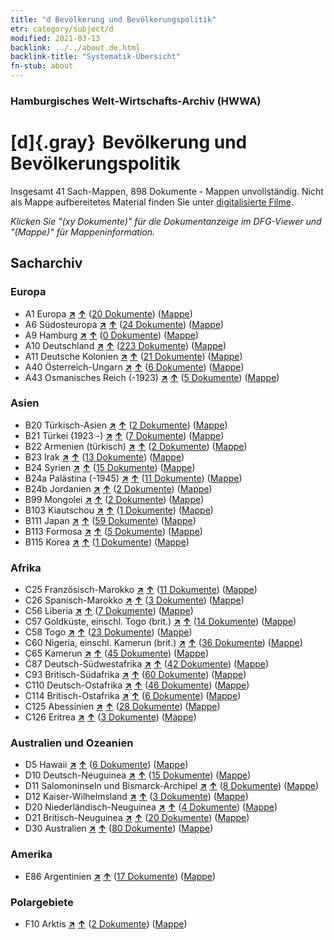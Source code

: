 ```yaml
---
title: "d Bevölkerung und Bevölkerungspolitik"
etr: category/subject/d
modified: 2021-03-13
backlink: ../../about.de.html
backlink-title: "Systematik-Übersicht"
fn-stub: about
---
```


### Hamburgisches Welt-Wirtschafts-Archiv (HWWA)
# [d]{.gray}&#8201; Bevölkerung und Bevölkerungspolitik&#160; 




Insgesamt 41 Sach-Mappen, 898 Dokumente - Mappen unvollständig.
Nicht als Mappe aufbereitetes Material finden Sie unter [digitalisierte Filme](/film/h1_sh).

_Klicken Sie "(xy Dokumente)" für die Dokumentanzeige im DFG-Viewer und "(Mappe)" für Mappeninformation._

## Sacharchiv




### Europa

- A1 Europa [**&nearr;**](../../../geo/i/140892/about.de.html "Europa (alle Mappen)") [**&uarr;**](../../../geo/about.de.html#A1 "Ländersystematik") (<a href="https://pm20.zbw.eu/dfgview/sh/140892,144221" title="über: Europa : Bevölkerung und Bevölkerungspolitik" target="_blank">20 Dokumente</a>) ([Mappe](../../../../folder/sh/1408xx/140892/1442xx/144221/about.de.html))
- A6 Südosteuropa [**&nearr;**](../../../geo/i/140900/about.de.html "Südosteuropa (alle Mappen)") [**&uarr;**](../../../geo/about.de.html#A6 "Ländersystematik") (<a href="https://pm20.zbw.eu/dfgview/sh/140900,144221" title="über: Südosteuropa : Bevölkerung und Bevölkerungspolitik" target="_blank">24 Dokumente</a>) ([Mappe](../../../../folder/sh/1409xx/140900/1442xx/144221/about.de.html))
- A9 Hamburg [**&nearr;**](../../../geo/i/140905/about.de.html "Hamburg (alle Mappen)") [**&uarr;**](../../../geo/about.de.html#A9 "Ländersystematik") (<a href="https://pm20.zbw.eu/dfgview/sh/140905,144221" title="über: Hamburg : Bevölkerung und Bevölkerungspolitik" target="_blank">0 Dokumente</a>) ([Mappe](../../../../folder/sh/1409xx/140905/1442xx/144221/about.de.html))
- A10 Deutschland [**&nearr;**](../../../geo/i/126128/about.de.html "Deutschland (alle Mappen)") [**&uarr;**](../../../geo/about.de.html#A10 "Ländersystematik") (<a href="https://pm20.zbw.eu/dfgview/sh/126128,144221" title="über: Deutschland : Bevölkerung und Bevölkerungspolitik" target="_blank">223 Dokumente</a>) ([Mappe](../../../../folder/sh/1261xx/126128/1442xx/144221/about.de.html))
- A11 Deutsche Kolonien [**&nearr;**](../../../geo/i/140960/about.de.html "Deutsche Kolonien (alle Mappen)") [**&uarr;**](../../../geo/about.de.html#A11 "Ländersystematik") (<a href="https://pm20.zbw.eu/dfgview/sh/140960,144221" title="über: Deutsche Kolonien : Bevölkerung und Bevölkerungspolitik" target="_blank">21 Dokumente</a>) ([Mappe](../../../../folder/sh/1409xx/140960/1442xx/144221/about.de.html))
- A40 Österreich-Ungarn [**&nearr;**](../../../geo/i/126127/about.de.html "Österreich-Ungarn (alle Mappen)") [**&uarr;**](../../../geo/about.de.html#A40 "Ländersystematik") (<a href="https://pm20.zbw.eu/dfgview/sh/126127,144221" title="über: Österreich-Ungarn : Bevölkerung und Bevölkerungspolitik" target="_blank">6 Dokumente</a>) ([Mappe](../../../../folder/sh/1261xx/126127/1442xx/144221/about.de.html))
- A43 Osmanisches Reich (-1923) [**&nearr;**](../../../geo/i/141034/about.de.html "Osmanisches Reich (-1923) (alle Mappen)") [**&uarr;**](../../../geo/about.de.html#A43 "Ländersystematik") (<a href="https://pm20.zbw.eu/dfgview/sh/141034,144221" title="über: Osmanisches Reich (-1923) : Bevölkerung und Bevölkerungspolitik" target="_blank">5 Dokumente</a>) ([Mappe](../../../../folder/sh/1410xx/141034/1442xx/144221/about.de.html))

### Asien

- B20 Türkisch-Asien [**&nearr;**](../../../geo/i/141108/about.de.html "Türkisch-Asien (alle Mappen)") [**&uarr;**](../../../geo/about.de.html#B20 "Ländersystematik") (<a href="https://pm20.zbw.eu/dfgview/sh/141108,144221" title="über: Türkisch-Asien : Bevölkerung und Bevölkerungspolitik" target="_blank">2 Dokumente</a>) ([Mappe](../../../../folder/sh/1411xx/141108/1442xx/144221/about.de.html))
- B21 Türkei (1923 -) [**&nearr;**](../../../geo/i/141111/about.de.html "Türkei (1923 -) (alle Mappen)") [**&uarr;**](../../../geo/about.de.html#B21 "Ländersystematik") (<a href="https://pm20.zbw.eu/dfgview/sh/141111,144221" title="über: Türkei (1923 -) : Bevölkerung und Bevölkerungspolitik" target="_blank">7 Dokumente</a>) ([Mappe](../../../../folder/sh/1411xx/141111/1442xx/144221/about.de.html))
- B22 Armenien (türkisch) [**&nearr;**](../../../geo/i/141112/about.de.html "Armenien (türkisch) (alle Mappen)") [**&uarr;**](../../../geo/about.de.html#B22 "Ländersystematik") (<a href="https://pm20.zbw.eu/dfgview/sh/141112,144221" title="über: Armenien (türkisch) : Bevölkerung und Bevölkerungspolitik" target="_blank">2 Dokumente</a>) ([Mappe](../../../../folder/sh/1411xx/141112/1442xx/144221/about.de.html))
- B23 Irak [**&nearr;**](../../../geo/i/141113/about.de.html "Irak (alle Mappen)") [**&uarr;**](../../../geo/about.de.html#B23 "Ländersystematik") (<a href="https://pm20.zbw.eu/dfgview/sh/141113,144221" title="über: Irak : Bevölkerung und Bevölkerungspolitik" target="_blank">13 Dokumente</a>) ([Mappe](../../../../folder/sh/1411xx/141113/1442xx/144221/about.de.html))
- B24 Syrien [**&nearr;**](../../../geo/i/141114/about.de.html "Syrien (alle Mappen)") [**&uarr;**](../../../geo/about.de.html#B24 "Ländersystematik") (<a href="https://pm20.zbw.eu/dfgview/sh/141114,144221" title="über: Syrien : Bevölkerung und Bevölkerungspolitik" target="_blank">15 Dokumente</a>) ([Mappe](../../../../folder/sh/1411xx/141114/1442xx/144221/about.de.html))
- B24a Palästina (-1945) [**&nearr;**](../../../geo/i/141115/about.de.html "Palästina (-1945) (alle Mappen)") [**&uarr;**](../../../geo/about.de.html#B24a "Ländersystematik") (<a href="https://pm20.zbw.eu/dfgview/sh/141115,144221" title="über: Palästina (-1945) : Bevölkerung und Bevölkerungspolitik" target="_blank">11 Dokumente</a>) ([Mappe](../../../../folder/sh/1411xx/141115/1442xx/144221/about.de.html))
- B24b Jordanien [**&nearr;**](../../../geo/i/141116/about.de.html "Jordanien (alle Mappen)") [**&uarr;**](../../../geo/about.de.html#B24b "Ländersystematik") (<a href="https://pm20.zbw.eu/dfgview/sh/141116,144221" title="über: Jordanien : Bevölkerung und Bevölkerungspolitik" target="_blank">2 Dokumente</a>) ([Mappe](../../../../folder/sh/1411xx/141116/1442xx/144221/about.de.html))
- B99 Mongolei [**&nearr;**](../../../geo/i/141261/about.de.html "Mongolei (alle Mappen)") [**&uarr;**](../../../geo/about.de.html#B99 "Ländersystematik") (<a href="https://pm20.zbw.eu/dfgview/sh/141261,144221" title="über: Mongolei : Bevölkerung und Bevölkerungspolitik" target="_blank">2 Dokumente</a>) ([Mappe](../../../../folder/sh/1412xx/141261/1442xx/144221/about.de.html))
- B103 Kiautschou [**&nearr;**](../../../geo/i/126163/about.de.html "Kiautschou (alle Mappen)") [**&uarr;**](../../../geo/about.de.html#B103 "Ländersystematik") (<a href="https://pm20.zbw.eu/dfgview/sh/126163,144221" title="über: Kiautschou : Bevölkerung und Bevölkerungspolitik" target="_blank">1 Dokumente</a>) ([Mappe](../../../../folder/sh/1261xx/126163/1442xx/144221/about.de.html))
- B111 Japan [**&nearr;**](../../../geo/i/141272/about.de.html "Japan (alle Mappen)") [**&uarr;**](../../../geo/about.de.html#B111 "Ländersystematik") (<a href="https://pm20.zbw.eu/dfgview/sh/141272,144221" title="über: Japan : Bevölkerung und Bevölkerungspolitik" target="_blank">59 Dokumente</a>) ([Mappe](../../../../folder/sh/1412xx/141272/1442xx/144221/about.de.html))
- B113 Formosa [**&nearr;**](../../../geo/i/141274/about.de.html "Formosa (alle Mappen)") [**&uarr;**](../../../geo/about.de.html#B113 "Ländersystematik") (<a href="https://pm20.zbw.eu/dfgview/sh/141274,144221" title="über: Formosa : Bevölkerung und Bevölkerungspolitik" target="_blank">5 Dokumente</a>) ([Mappe](../../../../folder/sh/1412xx/141274/1442xx/144221/about.de.html))
- B115 Korea [**&nearr;**](../../../geo/i/141276/about.de.html "Korea (alle Mappen)") [**&uarr;**](../../../geo/about.de.html#B115 "Ländersystematik") (<a href="https://pm20.zbw.eu/dfgview/sh/141276,144221" title="über: Korea : Bevölkerung und Bevölkerungspolitik" target="_blank">1 Dokumente</a>) ([Mappe](../../../../folder/sh/1412xx/141276/1442xx/144221/about.de.html))

### Afrika

- C25 Französisch-Marokko [**&nearr;**](../../../geo/i/141358/about.de.html "Französisch-Marokko (alle Mappen)") [**&uarr;**](../../../geo/about.de.html#C25 "Ländersystematik") (<a href="https://pm20.zbw.eu/dfgview/sh/141358,144221" title="über: Französisch-Marokko : Bevölkerung und Bevölkerungspolitik" target="_blank">11 Dokumente</a>) ([Mappe](../../../../folder/sh/1413xx/141358/1442xx/144221/about.de.html))
- C26 Spanisch-Marokko [**&nearr;**](../../../geo/i/141359/about.de.html "Spanisch-Marokko (alle Mappen)") [**&uarr;**](../../../geo/about.de.html#C26 "Ländersystematik") (<a href="https://pm20.zbw.eu/dfgview/sh/141359,144221" title="über: Spanisch-Marokko : Bevölkerung und Bevölkerungspolitik" target="_blank">3 Dokumente</a>) ([Mappe](../../../../folder/sh/1413xx/141359/1442xx/144221/about.de.html))
- C56 Liberia [**&nearr;**](../../../geo/i/141405/about.de.html "Liberia (alle Mappen)") [**&uarr;**](../../../geo/about.de.html#C56 "Ländersystematik") (<a href="https://pm20.zbw.eu/dfgview/sh/141405,144221" title="über: Liberia : Bevölkerung und Bevölkerungspolitik" target="_blank">7 Dokumente</a>) ([Mappe](../../../../folder/sh/1414xx/141405/1442xx/144221/about.de.html))
- C57 Goldküste, einschl. Togo (brit.) [**&nearr;**](../../../geo/i/141406/about.de.html "Goldküste, einschl. Togo (brit.) (alle Mappen)") [**&uarr;**](../../../geo/about.de.html#C57 "Ländersystematik") (<a href="https://pm20.zbw.eu/dfgview/sh/141406,144221" title="über: Goldküste, einschl. Togo (brit.) : Bevölkerung und Bevölkerungspolitik" target="_blank">14 Dokumente</a>) ([Mappe](../../../../folder/sh/1414xx/141406/1442xx/144221/about.de.html))
- C58 Togo [**&nearr;**](../../../geo/i/141408/about.de.html "Togo (alle Mappen)") [**&uarr;**](../../../geo/about.de.html#C58 "Ländersystematik") (<a href="https://pm20.zbw.eu/dfgview/sh/141408,144221" title="über: Togo : Bevölkerung und Bevölkerungspolitik" target="_blank">23 Dokumente</a>) ([Mappe](../../../../folder/sh/1414xx/141408/1442xx/144221/about.de.html))
- C60 Nigeria, einschl. Kamerun (brit.) [**&nearr;**](../../../geo/i/141409/about.de.html "Nigeria, einschl. Kamerun (brit.) (alle Mappen)") [**&uarr;**](../../../geo/about.de.html#C60 "Ländersystematik") (<a href="https://pm20.zbw.eu/dfgview/sh/141409,144221" title="über: Nigeria, einschl. Kamerun (brit.) : Bevölkerung und Bevölkerungspolitik" target="_blank">36 Dokumente</a>) ([Mappe](../../../../folder/sh/1414xx/141409/1442xx/144221/about.de.html))
- C65 Kamerun [**&nearr;**](../../../geo/i/141410/about.de.html "Kamerun (alle Mappen)") [**&uarr;**](../../../geo/about.de.html#C65 "Ländersystematik") (<a href="https://pm20.zbw.eu/dfgview/sh/141410,144221" title="über: Kamerun : Bevölkerung und Bevölkerungspolitik" target="_blank">45 Dokumente</a>) ([Mappe](../../../../folder/sh/1414xx/141410/1442xx/144221/about.de.html))
- C87 Deutsch-Südwestafrika [**&nearr;**](../../../geo/i/141450/about.de.html "Deutsch-Südwestafrika (alle Mappen)") [**&uarr;**](../../../geo/about.de.html#C87 "Ländersystematik") (<a href="https://pm20.zbw.eu/dfgview/sh/141450,144221" title="über: Deutsch-Südwestafrika : Bevölkerung und Bevölkerungspolitik" target="_blank">42 Dokumente</a>) ([Mappe](../../../../folder/sh/1414xx/141450/1442xx/144221/about.de.html))
- C93 Britisch-Südafrika [**&nearr;**](../../../geo/i/141454/about.de.html "Britisch-Südafrika (alle Mappen)") [**&uarr;**](../../../geo/about.de.html#C93 "Ländersystematik") (<a href="https://pm20.zbw.eu/dfgview/sh/141454,144221" title="über: Britisch-Südafrika : Bevölkerung und Bevölkerungspolitik" target="_blank">60 Dokumente</a>) ([Mappe](../../../../folder/sh/1414xx/141454/1442xx/144221/about.de.html))
- C110 Deutsch-Ostafrika [**&nearr;**](../../../geo/i/141471/about.de.html "Deutsch-Ostafrika (alle Mappen)") [**&uarr;**](../../../geo/about.de.html#C110 "Ländersystematik") (<a href="https://pm20.zbw.eu/dfgview/sh/141471,144221" title="über: Deutsch-Ostafrika : Bevölkerung und Bevölkerungspolitik" target="_blank">46 Dokumente</a>) ([Mappe](../../../../folder/sh/1414xx/141471/1442xx/144221/about.de.html))
- C114 Britisch-Ostafrika [**&nearr;**](../../../geo/i/141473/about.de.html "Britisch-Ostafrika (alle Mappen)") [**&uarr;**](../../../geo/about.de.html#C114 "Ländersystematik") (<a href="https://pm20.zbw.eu/dfgview/sh/141473,144221" title="über: Britisch-Ostafrika : Bevölkerung und Bevölkerungspolitik" target="_blank">6 Dokumente</a>) ([Mappe](../../../../folder/sh/1414xx/141473/1442xx/144221/about.de.html))
- C125 Abessinien [**&nearr;**](../../../geo/i/141482/about.de.html "Abessinien (alle Mappen)") [**&uarr;**](../../../geo/about.de.html#C125 "Ländersystematik") (<a href="https://pm20.zbw.eu/dfgview/sh/141482,144221" title="über: Abessinien : Bevölkerung und Bevölkerungspolitik" target="_blank">28 Dokumente</a>) ([Mappe](../../../../folder/sh/1414xx/141482/1442xx/144221/about.de.html))
- C126 Eritrea [**&nearr;**](../../../geo/i/141483/about.de.html "Eritrea (alle Mappen)") [**&uarr;**](../../../geo/about.de.html#C126 "Ländersystematik") (<a href="https://pm20.zbw.eu/dfgview/sh/141483,144221" title="über: Eritrea : Bevölkerung und Bevölkerungspolitik" target="_blank">3 Dokumente</a>) ([Mappe](../../../../folder/sh/1414xx/141483/1442xx/144221/about.de.html))

### Australien und Ozeanien

- D5 Hawaii [**&nearr;**](../../../geo/i/141595/about.de.html "Hawaii (alle Mappen)") [**&uarr;**](../../../geo/about.de.html#D5 "Ländersystematik") (<a href="https://pm20.zbw.eu/dfgview/sh/141595,144221" title="über: Hawaii : Bevölkerung und Bevölkerungspolitik" target="_blank">6 Dokumente</a>) ([Mappe](../../../../folder/sh/1415xx/141595/1442xx/144221/about.de.html))
- D10 Deutsch-Neuguinea [**&nearr;**](../../../geo/i/141601/about.de.html "Deutsch-Neuguinea (alle Mappen)") [**&uarr;**](../../../geo/about.de.html#D10 "Ländersystematik") (<a href="https://pm20.zbw.eu/dfgview/sh/141601,144221" title="über: Deutsch-Neuguinea : Bevölkerung und Bevölkerungspolitik" target="_blank">15 Dokumente</a>) ([Mappe](../../../../folder/sh/1416xx/141601/1442xx/144221/about.de.html))
- D11 Salomoninseln und Bismarck-Archipel [**&nearr;**](../../../geo/i/141610/about.de.html "Salomoninseln und Bismarck-Archipel (alle Mappen)") [**&uarr;**](../../../geo/about.de.html#D11 "Ländersystematik") (<a href="https://pm20.zbw.eu/dfgview/sh/141610,144221" title="über: Salomoninseln und Bismarck-Archipel : Bevölkerung und Bevölkerungspolitik" target="_blank">8 Dokumente</a>) ([Mappe](../../../../folder/sh/1416xx/141610/1442xx/144221/about.de.html))
- D12 Kaiser-Wilhelmsland [**&nearr;**](../../../geo/i/141612/about.de.html "Kaiser-Wilhelmsland (alle Mappen)") [**&uarr;**](../../../geo/about.de.html#D12 "Ländersystematik") (<a href="https://pm20.zbw.eu/dfgview/sh/141612,144221" title="über: Kaiser-Wilhelmsland : Bevölkerung und Bevölkerungspolitik" target="_blank">3 Dokumente</a>) ([Mappe](../../../../folder/sh/1416xx/141612/1442xx/144221/about.de.html))
- D20 Niederländisch-Neuguinea [**&nearr;**](../../../geo/i/141619/about.de.html "Niederländisch-Neuguinea (alle Mappen)") [**&uarr;**](../../../geo/about.de.html#D20 "Ländersystematik") (<a href="https://pm20.zbw.eu/dfgview/sh/141619,144221" title="über: Niederländisch-Neuguinea : Bevölkerung und Bevölkerungspolitik" target="_blank">4 Dokumente</a>) ([Mappe](../../../../folder/sh/1416xx/141619/1442xx/144221/about.de.html))
- D21 Britisch-Neuguinea [**&nearr;**](../../../geo/i/141620/about.de.html "Britisch-Neuguinea (alle Mappen)") [**&uarr;**](../../../geo/about.de.html#D21 "Ländersystematik") (<a href="https://pm20.zbw.eu/dfgview/sh/141620,144221" title="über: Britisch-Neuguinea : Bevölkerung und Bevölkerungspolitik" target="_blank">20 Dokumente</a>) ([Mappe](../../../../folder/sh/1416xx/141620/1442xx/144221/about.de.html))
- D30 Australien [**&nearr;**](../../../geo/i/141621/about.de.html "Australien (alle Mappen)") [**&uarr;**](../../../geo/about.de.html#D30 "Ländersystematik") (<a href="https://pm20.zbw.eu/dfgview/sh/141621,144221" title="über: Australien : Bevölkerung und Bevölkerungspolitik" target="_blank">80 Dokumente</a>) ([Mappe](../../../../folder/sh/1416xx/141621/1442xx/144221/about.de.html))

### Amerika

- E86 Argentinien [**&nearr;**](../../../geo/i/141692/about.de.html "Argentinien (alle Mappen)") [**&uarr;**](../../../geo/about.de.html#E86 "Ländersystematik") (<a href="https://pm20.zbw.eu/dfgview/sh/141692,144221" title="über: Argentinien : Bevölkerung und Bevölkerungspolitik" target="_blank">17 Dokumente</a>) ([Mappe](../../../../folder/sh/1416xx/141692/1442xx/144221/about.de.html))

### Polargebiete

- F10 Arktis [**&nearr;**](../../../geo/i/141702/about.de.html "Arktis (alle Mappen)") [**&uarr;**](../../../geo/about.de.html#F10 "Ländersystematik") (<a href="https://pm20.zbw.eu/dfgview/sh/141702,144221" title="über: Arktis : Bevölkerung und Bevölkerungspolitik" target="_blank">2 Dokumente</a>) ([Mappe](../../../../folder/sh/1417xx/141702/1442xx/144221/about.de.html))



